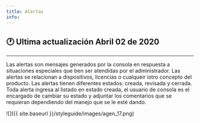 ```yaml
---
title: Alertas
info:
---
```

## 🕐 Ultima actualización Abril 02 de 2020
<hr>



Las alertas son mensajes generados por la consola en respuesta a situaciones especiales que ben ser atendidas por el administrador. Las alertas se relacionan a dispositivos, licencias o cualqueir iotro concepto del producto. Las alertas tienen diferentes estados: creada, revisada y cerrada. Toda alerta ingresa al listado en estado creada, el usuario de consola es el encargado de cambiar su estado y adjuntar los comentarios que se requieran dependiendo del manejo que se le esté dando.


![]({{ site.baseurl }}/styleguide/images/agen_17.png)
